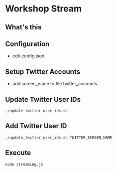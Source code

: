 # Workshop Stream

## What's this

## Configuration
- edit config.json

## Setup Twitter Accounts
- add screen_name to file twitter_accounts

## Update Twitter User IDs
	./update_twitter_user_ids.sh

## Add Twitter User ID
	./update_twitter_user_ids.sh TWITTER_SCREEN_NAME

## Execute
	node streaming.js
